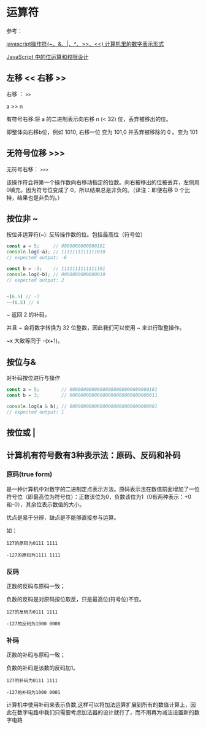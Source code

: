 # 运算符

参考：

[javascript操作符(~、&、|、^、>>、<<) 计算机里的数字表示形式](https://www.cnblogs.com/seeks/p/7710977.html)

[JavaScript 中的位运算和权限设计](https://juejin.im/post/5dc36f39e51d4529ed292910)

## 左移 << 右移 >>

右移 ： `>>`

a >> n

有符号右移:将 a 的二进制表示向右移 n (< 32) 位，丢弃被移出的位。

即整体向右移b位，例如 1010, 右移一位 变为 101,0 并丢弃被移除的 0 。变为 101

## 无符号位移 >>>

无符号右移： `>>>`

该操作符会将第一个操作数向右移动指定的位数。向右被移出的位被丢弃，左侧用0填充。因为符号位变成了 0，所以结果总是非负的。（译注：即便右移 0 个比特，结果也是非负的。）

## 按位非 ~

按位非运算符(~): 反转操作数的位。包括最高位（符号位）

```js
const a = 5;     // 0000000000000101
console.log(~a); // 1111111111111010
// expected output: -6

const b = -3;    // 1111111111111101
console.log(~b); // 0000000000000010
// expected output: 2


~(6.5) // -7
~~(6.5) // 6
```

~ 返回 2 的补码，

并且 ~ 会将数字转换为 32 位整数，因此我们可以使用 ~ 来进行取整操作。

~x 大致等同于 -(x+1)。

## 按位与&

对补码按位进行与操作

```js
const a = 5;        // 00000000000000000000000000000101
const b = 3;        // 00000000000000000000000000000011

console.log(a & b); // 00000000000000000000000000000001
// expected output: 1
```

## 按位或 |

## 计算机有符号数有3种表示法：原码、反码和补码

### 原码(true form)

是一种计算机中对数字的二进制定点表示方法。原码表示法在数值前面增加了一位符号位（即最高位为符号位）：正数该位为0，负数该位为1（0有两种表示：+0和-0），其余位表示数值的大小。

优点是易于分辨，缺点是不能够直接参与运算。

如：

```
127的原码为0111 1111

-127的原码为1111 1111
```

### 反码

正数的反码与原码一致；

负数的反码是对原码按位取反，只是最高位(符号位)不变。

```
127的反码为0111 1111

-127的反码为1000 0000
```

### 补码

正数的补码与原码一致；

负数的补码是该数的反码加1。

```
127的补码为0111 1111

-127的补码为1000 0001
```

计算机中使用补码来表示负数,这样可以将加法运算扩展到所有的数值计算上，因此在数字电路中我们只需要考虑加法器的设计就行了，而不用再为减法设置新的数字电路

